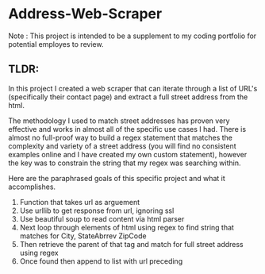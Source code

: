 # Address-Web-Scraper

Note : This project is intended to be a supplement to my coding portfolio for potential employes to review.

## TLDR:
In this project I created a web scraper that can iterate through a list of URL's (specifically their contact page) and extract a full street address from the html.



The methodology I used to match street addresses has proven very effective and works in almost all of the specific use cases I had. There is almost no full-proof way to build a regex statement that matches the complexity and variety of a street address (you will find no consistent examples online and I have created my own custom statement), however the key was to constrain the string that my regex was searching within. 

Here are the paraphrased goals of this specific project and what it accomplishes.

1. Function that takes url as arguement
2. Use urllib to get response from url, ignoring ssl
3. Use beautiful soup to read content via html parser
4. Next loop through elements of html using regex to find string that matches for City, StateAbrrev ZipCode
5. Then retrieve the parent of that tag and match for full street address using regex
6. Once found then append to list with url preceding
